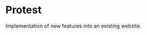 <!--
  id: 2626
  slug: protest
  type: fortpolio
  categories: javascript, frontend, HTML/CSS, backend
  tags: CSS, Javascript, Wordpress
  clients: Build In Amsterdam
  collaboration: 
  prizes: 
  images: 
  inCv: false
  inPortfolio: false
  dateFrom: 2014-09-19
  dateTo: 2014-09-26
-->

# Protest

<p>Implementation of new features into an existing website.</p>
